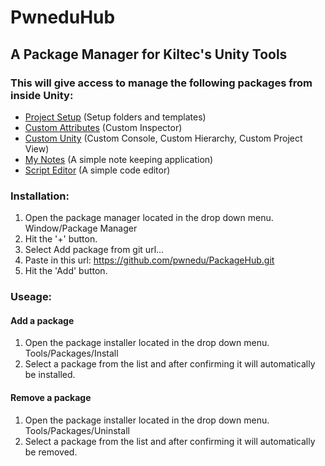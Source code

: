 # PwneduHub

## A Package Manager for Kiltec's Unity Tools

### This will give access to manage the following packages from inside Unity:

* [Project Setup](https://github.com/pwnedu/ProjectSetup) (Setup folders and templates) 
* [Custom Attributes](https://github.com/pwnedu/CustomAttributes) (Custom Inspector) 
* [Custom Unity](https://github.com/pwnedu/CustomUnity) (Custom Console, Custom Hierarchy, Custom Project View) 
* [My Notes](https://github.com/pwnedu/MyNotes) (A simple note keeping application) 
* [Script Editor](https://github.com/pwnedu/ScriptEditor) (A simple code editor) 

### Installation:

1. Open the package manager located in the drop down menu. Window/Package Manager
2. Hit the '+' button.
2. Select Add package from git url...
3. Paste in this url: https://github.com/pwnedu/PackageHub.git
4. Hit the 'Add' button.

### Useage:

#### Add a package

1. Open the package installer located in the drop down menu. Tools/Packages/Install
2. Select a package from the list and after confirming it will automatically be installed.

#### Remove a package

1. Open the package installer located in the drop down menu. Tools/Packages/Uninstall
2. Select a package from the list and after confirming it will automatically be removed.